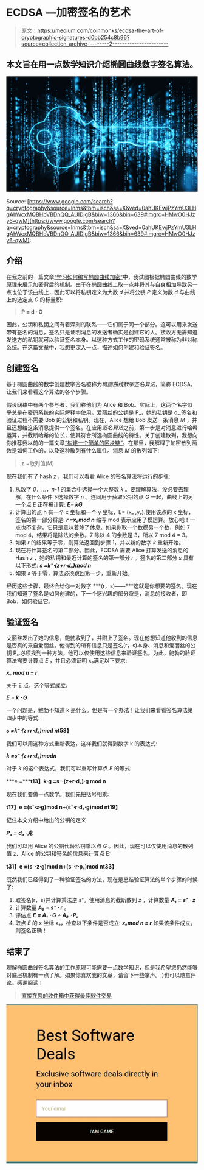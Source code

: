 # ECDSA —加密签名的艺术

> 原文：<https://medium.com/coinmonks/ecdsa-the-art-of-cryptographic-signatures-d0bb254c8b96?source=collection_archive---------2----------------------->

## 本文旨在用一点数学知识介绍椭圆曲线数字签名算法。

![](img/5656c5ff51fcf8523532f4ab1ec87e3f.png)

Source: [https://www.google.com/search?q=cryptography&source=lnms&tbm=isch&sa=X&ved=0ahUKEwjPzYmU3LHgAhWcxMQBHbVBDnQQ_AUIDigB&biw=1366&bih=639#imgrc=HMwO0HJzy6-qwM](https://www.google.com/search?q=cryptography&source=lnms&tbm=isch&sa=X&ved=0ahUKEwjPzYmU3LHgAhWcxMQBHbVBDnQQ_AUIDigB&biw=1366&bih=639#imgrc=HMwO0HJzy6-qwM):

## 介绍

在我之前的一篇文章[“学习如何编写椭圆曲线加密”](https://blog.goodaudience.com/learn-how-to-code-elliptic-curve-cryptography-26ecc0940d1f)中，我试图根据椭圆曲线的数学原理来展示加密背后的机制。由于在椭圆曲线上取一点并将其与自身相加导致另一点也位于该曲线上，因此可以将私钥定义为大数 *d* 并将公钥 *P* 定义为数 *d* 与曲线上的选定点 *G* 的标量积:

> **P = d ⋅ G**

因此，公钥和私钥之间有着深刻的联系——它们属于同一个部分。这可以用来发送带有签名的消息，签名只是证明消息的发送者确实是创建它的人。接收方无需知道发送方的私钥就可以验证签名本身。以这种方式工作的密码系统通常被称为非对称系统。在这篇文章中，我想更深入一点，描述如何创建和验证签名。

## 创建签名

基于椭圆曲线的数学创建数字签名被称为*椭圆曲线数字签名算法*，简称 ECDSA。让我们来看看这个算法的各个步骤。

假设网络中有两个参与者，我们称他们为 Alice 和 Bob。实际上，这两个名字似乎总是在密码系统的实际解释中使用。爱丽丝的公钥是 Pₐ，她的私钥是 dₐ.签名和验证过程不需要 Bob 的公钥和私钥。现在，Alice 想给 Bob 发送一条消息 *M* ，并且还想给这条消息提供一个签名。在应用*签名算法*之前，第一步是对消息进行哈希运算，并截断哈希的位长，使其符合所选椭圆曲线的特性。关于创建散列，我想向你推荐我以前的一篇文章[“构建一个简单的区块链”](/wieblebub/build-a-simple-blockchain-fe7ee48090d9)。在那里，我解释了加密散列函数是如何工作的，以及这种散列有什么属性。消息 *M* 的散列如下:

> z =散列值(M)

现在我们有了 hash *z* ，我们可以看看 Alice 的签名算法将运行的步骤:

1.  从数字 *0，…，n-1* 的集合中选择一个大整数 *k* 。要理解算法，没必要去理解，在什么条件下选择数字 *n* 。连同用于获取公钥的点 *G* 一起，曲线上的另一个点 *E* 正在被计算:
    ***E= kG***
2.  计算出的点 h 有一个 x 坐标和一个 y 坐标，E= (xₑ ,yₑ).使用该点的 x 坐标，签名的第一部分将是:
    ***r =xₑmod n*** 缩写 mod 表示应用了模运算。放心吧！一点也不复杂。它只是意味着除了休息。如果你取一个数模另一个数，例如 7 mod 4，结果将是除法的余数。7 除以 4 的余数是 3，所以
    7 mod 4 = 3。
3.  如果 *r* 的结果等于零，则算法返回到步骤 1，并以新的数字 *k* 重新开始。
4.  现在将计算签名的第二部分。因此，ECDSA 需要 Alice 打算发送的消息的 Hash *z* ，她的私钥和最近计算的签名的第一部分 *r* 。签名的第二部分 *s* 具有以下形式:
    ***s =k⁻⋅(z+r⋅dₐ)mod n***
5.  如果 *s* 等于零，算法必须跳回第一步，重新开始。

经历这些步骤，最终会给你一对数字 ***(r，s)——***这就是你想要的签名。现在我们知道了签名是如何创建的，下一个感兴趣的部分将是，消息的接收者，即 Bob，如何验证它。

## 验证签名

艾丽丝发出了她的信息，鲍勃收到了，并附上了签名。现在他想知道他收到的信息是否真的来自爱丽丝。他得到的所有信息只是签名(r，s)本身、消息和爱丽丝的公钥 Pₐ.必须找到一种方法，他可以仅使用这些信息来验证签名。为此，鲍勃的验证算法需要计算点 *E* ，并且必须证明 xₑ满足以下要求:

***xₑ mod n = r***

关于 E 点，这个等式成立:

***E = k ⋅ G***

一个问题是，鲍勃不知道 k 是什么。但是有一个办法！让我们来看看签名算法第四步中的等式:

***s =k⁻⋅(z+r⋅dₐ)mod n*t58】**

我们可以用这种方式重新表达，这样我们就得到数字 k 的表达式:

***k =s⁻⋅(z+r⋅dₐ)modn***

对于 *k* 的这个表达式，我们可以重写计算点 *E* 的等式:

***e =*****t13】k⋅g =s⁻⋅(z+r⋅dₐ)⋅g mod n**

现在我们要做一点数学。我们先把括号相乘:

**t17】e =(s⁻⋅z⋅g)mod n+(s⁻⋅r⋅dₐ⋅g)mod nt19】**

记住本文介绍中给出的公钥的定义

***Pₐ = dₐ ⋅克***

我们可以用 Alice 的公钥代替私钥乘以点 *G* 。因此，现在可以仅使用消息的散列值 z、Alice 的公钥和签名的信息来计算点 E:

**t31】e =(s⁻⋅z⋅g)mod n+(s⁻⋅r⋅pₐ)mod nt33】**

既然我们已经得到了一种验证签名的方法，现在是总结验证算法的单个步骤的时候了:

1.  取签名(r，s)并计算乘法逆 s⁻。使用消息的截断散列 *z* ，计算数量
    ***A₁ = s⁻ ⋅ z***
2.  计算数量 ***A₂ = s⁻ ⋅ r*** 。
3.  评估点 ***E = A₁ ⋅ G + A₂ ⋅ Pₐ***
4.  取点 *E* 的 x 坐标 xₑ，检查以下条件是否成立:
    ***xₑmod n = r*** 如果该条件成立，则签名正确！

## 结束了

理解椭圆曲线签名算法的工作原理可能需要一点数学知识，但是我希望您仍然能够对底层机制有一点了解。如果你喜欢我的文章，请留下一些掌声。:)也可以随意评论。感谢阅读！

> [直接在您的收件箱中获得最佳软件交易](https://coincodecap.com/?utm_source=coinmonks)

[![](img/7c0b3dfdcbfea594cc0ae7d4f9bf6fcb.png)](https://coincodecap.com/?utm_source=coinmonks)